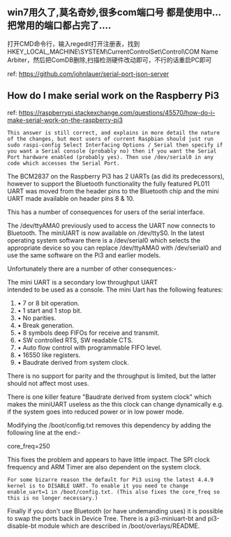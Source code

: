 

## win7用久了,莫名奇妙,很多com端口号 都是使用中...把常用的端口都占完了....
打开CMD命令行，输入regedit打开注册表，找到HKEY_LOCAL_MACHINE\SYSTEM\CurrentControlSet\Control\COM Name Arbiter，然后把ComDB删除,扫描检测硬件改动即可，不行的话重启PC即可

ref: https://github.com/johnlauer/serial-port-json-server

## How do I make serial work on the Raspberry Pi3

ref: https://raspberrypi.stackexchange.com/questions/45570/how-do-i-make-serial-work-on-the-raspberry-pi3

    This answer is still correct, and explains in more detail the nature of the changes, but most users of current Raspbian should just run sudo raspi-config Select Interfacing Options / Serial then specify if you want a Serial console (probably no) then if you want the Serial Port hardware enabled (probably yes). Then use /dev/serial0 in any code which accesses the Serial Port.

The BCM2837 on the Raspberry Pi3 has 2 UARTs (as did its predecessors), however to support the Bluetooth functionality the fully featured PL011 UART was moved from the header pins to the Bluetooth chip and the mini UART made available on header pins 8 & 10.

This has a number of consequences for users of the serial interface.

The /dev/ttyAMA0 previously used to access the UART now connects to Bluetooth.
The miniUART is now available on /dev/ttyS0.
In the latest operating system software there is a /dev/serial0 which selects the appropriate device so you can replace /dev/ttyAMA0 with /dev/serial0 and use the same software on the Pi3 and earlier models.

Unfortunately there are a number of other consequences:-

The mini UART is a secondary low throughput UART  
  intended to be used as a console.
The mini Uart has the following features:

1. • 7 or 8 bit operation.
2. • 1 start and 1 stop bit.
3. • No parities.
4. • Break generation.
5. • 8 symbols deep FIFOs for receive and transmit.
6. • SW controlled RTS, SW readable CTS.
7. • Auto flow control with programmable FIFO level.
8. • 16550 like registers.
9. • Baudrate derived from system clock.

There is no support for parity and the throughput is limited, but the latter should not affect most uses.

There is one killer feature "Baudrate derived from system clock" which makes the miniUART useless as the this clock can change dynamically e.g. if the system goes into reduced power or in low power mode.

Modifying the /boot/config.txt removes this dependency by adding the following line at the end:-

core_freq=250

This fixes the problem and appears to have little impact. The SPI clock frequency and ARM Timer are also dependent on the system clock.

    For some bizarre reason the default for Pi3 using the latest 4.4.9 kernel is to DISABLE UART. To enable it you need to change enable_uart=1 in /boot/config.txt. (This also fixes the core_freq so this is no longer necessary.)

Finally if you don't use Bluetooth (or have undemanding uses) it is possible to swap the ports back in Device Tree. There is a pi3-miniuart-bt and pi3-disable-bt module which are described in /boot/overlays/README.
